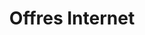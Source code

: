 ---
title: Offres Internet
slug: xdsl
excerpt: Débuter avec votre offre Internet OVHTelecom
sections: Premiers pas, Gestion de mon offre, Configuration de mon offre, Gestion de mes options, Configurations techniques avancées, Diagnostic et dépannage
---